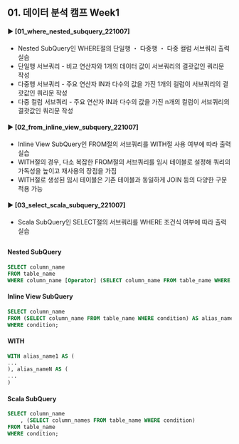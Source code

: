 ####
## 01. 데이터 분석 캠프 Week1
#### ► [01_where_nested_subquery_221007]
- Nested SubQuery인 WHERE절의 단일행 ・ 다중행 ・ 다중 컬럼 서브쿼리 출력 실습 
- 단일행 서브쿼리 - 비교 연산자와 1개의 데이터 값이 서브쿼리의 결괏값인 쿼리문 작성
- 다중행 서브쿼리 - 주요 연산자 IN과 다수의 값을 가진 1개의 컬럼이 서브쿼리의 결괏값인 쿼리문 작성
- 다중 컬럼 서브쿼리 - 주요 연산자 IN과 다수의 값을 가진 n개의 컬럼이 서브쿼리의 결괏값인 쿼리문 작성
#### ► [02_from_inline_view_subquery_221007]
- Inline View SubQuery인 FROM절의 서브쿼리를 WITH절 사용 여부에 따라 출력 실습
- WITH절의 경우, 다소 복잡한 FROM절의 서브쿼리를 임시 테이블로 설정해 쿼리의 가독성을 높이고 재사용의 장점을 가짐
- WITH절로 생성된 임시 테이블은 기존 테이블과 동일하게 JOIN 등의 다양한 구문 적용 가능
#### ► [03_select_scala_subquery_221007]
- Scala SubQuery인 SELECT절의 서브쿼리를 WHERE 조건식 여부에 따라 출력 실습
##
#### Nested SubQuery
``` SQL
SELECT column_name
FROM table_name
WHERE column_name [Operator] (SELECT column_name FROM table_name WHERE condition);
```
#### Inline View SubQuery
``` SQL
SELECT column_name
FROM (SELECT column_name FROM table_name WHERE condition) AS alias_name
WHERE condition;
```
####  WITH
``` SQL
WITH alias_name1 AS (
...
), alias_nameN AS (
...
)
```
#### Scala SubQuery
``` SQL
SELECT column_name
    , (SELECT column_names FROM table_name WHERE condition)
FROM table_name
WHERE condition;
```
####
